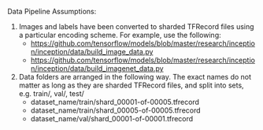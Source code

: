 Data Pipeline Assumptions:
1. Images and labels have been converted to sharded TFRecord files using a particular encoding scheme. For example, use the following:
    - https://github.com/tensorflow/models/blob/master/research/inception/inception/data/build_image_data.py
    - https://github.com/tensorflow/models/blob/master/research/inception/inception/data/build_imagenet_data.py
2. Data folders are arranged in the following way. The exact names do not matter as long as they are sharded TFRecord files, and split into sets, e.g. train/, val/, test/
    - dataset_name/train/shard_00001-of-00005.tfrecord
    - dataset_name/train/shard_00005-of-00005.tfrecord
    - dataset_name/val/shard_00001-of-00001.tfrecord